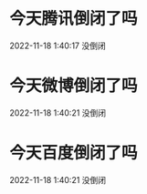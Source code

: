 # 今天腾讯倒闭了吗

2022-11-18 1:40:17 没倒闭

# 今天微博倒闭了吗

2022-11-18 1:40:21 没倒闭

# 今天百度倒闭了吗

2022-11-18 1:40:21 没倒闭

